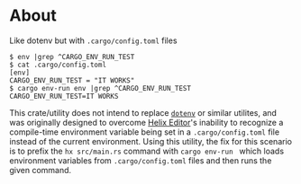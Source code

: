 # About

Like dotenv but with `.cargo/config.toml` files

```text
$ env |grep ^CARGO_ENV_RUN_TEST
$ cat .cargo/config.toml
[env]
CARGO_ENV_RUN_TEST = "IT WORKS"
$ cargo env-run env |grep ^CARGO_ENV_RUN_TEST
CARGO_ENV_RUN_TEST=IT WORKS
```

This crate/utility does not intend to replace [`dotenv`] or similar utilites, and was originally
designed to overcome [Helix Editor]'s inability to recognize a compile-time environment variable
being set in a `.cargo/config.toml` file instead of the current environment.
Using this utility, the fix for this scenario is to prefix the `hx src/main.rs` command with
`cargo env-run ` which loads environment variables from `.cargo/config.toml` files and then runs
the given command.

[`dotenv`]: https://crates.io/crates/dotenv
[Helix Editor]: https://helix-editor.com/

